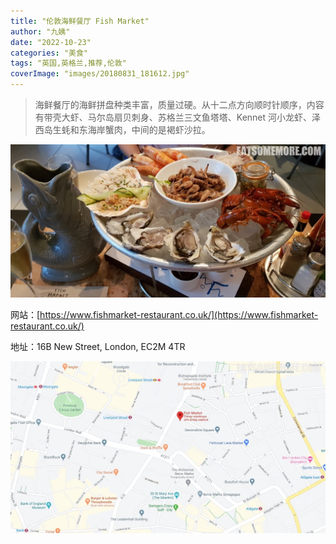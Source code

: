```yaml
---
title: "伦敦海鲜餐厅 Fish Market"
author: "九姨"
date: "2022-10-23"
categories: "美食"
tags: "英国,英格兰,推荐,伦敦"
coverImage: "images/20180831_181612.jpg"
---
```


>海鲜餐厅的海鲜拼盘种类丰富，质量过硬。从十二点方向顺时针顺序，内容有带壳大虾、马尔岛扇贝刺身、苏格兰三文鱼塔塔、Kennet 河小龙虾、泽西岛生蚝和东海岸蟹肉，中间的是褐虾沙拉。

![Fish Market](images/20180831_181612.jpg)


网站：[https://www.fishmarket-restaurant.co.uk/](https://www.fishmarket-restaurant.co.uk/)

地址：16B New Street, London, EC2M 4TR

![Fish Market](images/fishmarket.jpg)
